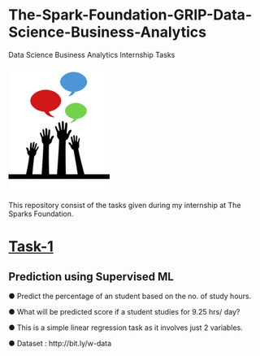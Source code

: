 # The-Spark-Foundation-GRIP-Data-Science-Business-Analytics
Data Science Business Analytics  Internship Tasks

![Spark Foundations](https://github.com/Tapas15/The-Spark-Foundation-GRIP-Data-Science-Business-Analytics/blob/main/logo_small.png
)

This repository consist of the tasks given during my internship at The Sparks Foundation.

<a id="user-content-task1" class = "anchor" aria-hidden = "true" href="#Task1" > <h1> Task-1 </h1></a>
<h2> Prediction using Supervised ML </h2>
<p>● Predict the percentage of an student based on the no. of study hours.</p>
<p>● What will be predicted score if a student studies for 9.25 hrs/ day?</p>
<p>● This is a simple linear regression task as it involves just 2 variables. </p>
<p> ● Dataset : http://bit.ly/w-data</p>
